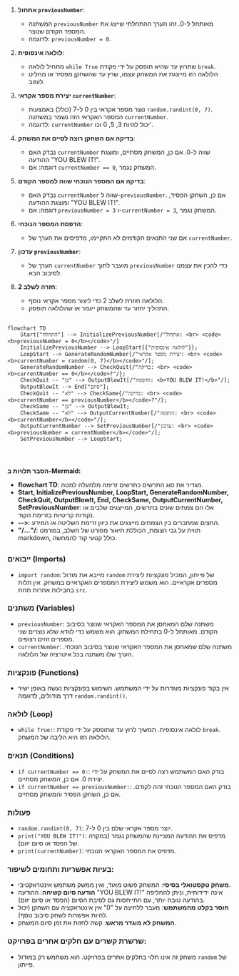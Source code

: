 ## <algorithm>
1. **אתחול `previousNumber`**:
   - המשתנה `previousNumber` מאותחל ל-0. זהו הערך ההתחלתי שייצג את המספר הקודם שנוצר.
   - לדוגמה: `previousNumber = 0`.

2. **לולאה אינסופית**:
   - מתחיל לולאה `while True` שתרוץ עד שהיא תופסק על ידי פקודת `break`.
   - הלולאה הזו מייצגת את המשחק עצמו, שרץ עד שהשחקן מפסיד או מחליט לעזוב.

3. **יצירת מספר אקראי `currentNumber`**:
   - נוצר מספר אקראי בין 0 ל-7 (כולל) באמצעות `random.randint(0, 7)`. המספר האקראי הזה נשמר במשתנה `currentNumber`.
   - לדוגמה: `currentNumber` יכול להיות 3, 5, 0 וכו'.

4. **בדיקה אם השחקן רוצה לסיים את המשחק**:
   - נבדק האם `currentNumber` שווה ל-0. אם כן, המשחק מסתיים, ומוצגת ההודעה "YOU BLEW IT!".
   - דוגמה: אם `currentNumber == 0`, המשחק נגמר.

5. **בדיקה אם המספר הנוכחי שווה למספר הקודם**:
   - נבדק האם `currentNumber` שווה ל-`previousNumber`. אם כן, השחקן הפסיד, ומוצגת ההודעה "YOU BLEW IT!".
   - דוגמה: אם `previousNumber = 3` ו-`currentNumber = 3`, המשחק נגמר.

6. **הדפסת המספר הנוכחי**:
   - אם שני התנאים הקודמים לא התקיימו, מדפיסים את הערך של `currentNumber`.

7. **עדכון `previousNumber`**:
   - הערך של `currentNumber` מועבר לתוך `previousNumber` כדי להכין את עצמנו לסיבוב הבא.

8. **חזרה לשלב 2**:
   - הלולאה חוזרת לשלב 2 כדי ליצור מספר אקראי נוסף.
   - התהליך יחזור עד שהמשחק ייגמר או שהלולאה תופסק.

## <mermaid>
```mermaid
flowchart TD
    Start["התחלה"] --> InitializePreviousNumber[/"אתחול: <br> <code><b>previousNumber = 0</b></code>"/]
    InitializePreviousNumber --> LoopStart{{"לולאה אינסופית"}};
    LoopStart --> GenerateRandomNumber[/"יצירת מספר אקראי: <br> <code><b>currentNumber = random(0, 7)</b></code>"/];
    GenerateRandomNumber --> CheckQuit{/"בדיקה: <br> <code><b>currentNumber == 0</b></code>?"/};
    CheckQuit -- "כן" --> OutputBlowIt[/"הדפסה: <b>YOU BLEW IT!</b>"/];
    OutputBlowIt --> End["סיום"];
    CheckQuit -- "לא" --> CheckSame{/"בדיקה: <br> <code><b>currentNumber == previousNumber</b></code>?"/};
    CheckSame -- "כן" --> OutputBlowIt;
    CheckSame -- "לא" --> OutputCurrentNumber[/"הדפסה: <br> <code><b>currentNumber</b></code>"/];
    OutputCurrentNumber --> SetPreviousNumber[/"עדכון: <br> <code><b>previousNumber = currentNumber</b></code>"/];
    SetPreviousNumber --> LoopStart;
    
    
  
```

**הסבר תלויות ב-Mermaid:**
- **flowchart TD**: מגדיר את סוג התרשים כתרשים זרימה מלמעלה למטה.
- **Start, InitializePreviousNumber, LoopStart, GenerateRandomNumber, CheckQuit, OutputBlowIt, End, CheckSame, OutputCurrentNumber, SetPreviousNumber**: אלו הם צמתים שונים בתרשים, המייצגים שלבים או נקודות קריטיות בזרימת הקוד.
- **-->**: החצים שמחברים בין הצמתים מייצגים את כיוון זרימת השליטה או המידע.
- **"/..."/**: תווית על גבי הצומת, הכוללת תיאור מפורט של השלב, בפורמט markdown, כולל קטעי קוד להמחשה.

## <explanation>
### ייבואים (Imports)
- `import random`: מייבא את מודול `random` של פייתון, המכיל פונקציות ליצירת מספרים אקראיים. הוא משמש ליצירת המספרים האקראיים במשחק. אין תלות בחבילות אחרות תחת `src`.

### משתנים (Variables)
- `previousNumber`: משתנה שלם המאחסן את המספר האקראי שנוצר בסיבוב הקודם. מאותחל ל-0 בתחילת המשחק. הוא משמש כדי לוודא שלא נוצרים שני מספרים זהים רצופים.
- `currentNumber`: משתנה שלם שמאחסן את המספר האקראי שנוצר בסיבוב הנוכחי. הערך שלו משתנה בכל איטרציה של הלולאה.

### פונקציות (Functions)
- אין בקוד פונקציות מוגדרות על ידי המשתמש. השימוש בפונקציות נעשה באופן ישיר דרך מודולים, לדוגמה `random.randint()`.

### לולאה (Loop)
- `while True:`: לולאה אינסופית. תמשיך לרוץ עד שתופסק על ידי פקודת `break`. הלולאה הזו היא הליבה של המשחק.

### תנאים (Conditions)
- `if currentNumber == 0:`: בודק האם המשתמש רצה לסיים את המשחק על ידי יצירת 0. אם כן, המשחק מסתיים.
- `if currentNumber == previousNumber:`: בודק האם המספר הנוכחי זהה לקודם. אם כן, השחקן הפסיד והמשחק מסתיים.

### פעולות
- `random.randint(0, 7)`: יוצר מספר אקראי שלם בין 0 ל-7.
- `print("YOU BLEW IT!")`: מדפיס את ההודעה המציינת שהמשחק נגמר (במקרה של הפסד או סיום יזום).
- `print(currentNumber)`: מדפיס את המספר האקראי הנוכחי.

### בעיות אפשריות ותחומים לשיפור:
- **משחק טקסטואלי בסיסי**: המשחק פשוט מאוד, ואין ממשק משתמש אינטראקטיבי.
- **הודעה סיום קשיחה**: ההודעה "YOU BLEW IT!" אינה ידידותית, וניתן להחליפה בהודעה טובה יותר, עם התייחסות גם לסיבת הסיום (הפסד או סיום יזום).
- **חוסר בקלט מהמשתמש**: מעבר ללחיצה על "0" אין אינטראקציה עם השחקן (יכול להיות אפשרות לשחק סיבוב נוסף).
- **המשחק לא מוגדר מראש**: קשה לחזות את זמן סיום המשחק.

### שרשרת קשרים עם חלקים אחרים בפרויקט:
- משחק זה אינו תלוי בחלקים אחרים בפרויקט. הוא משתמש רק במודול `random` של פייתון.